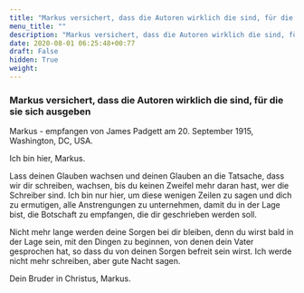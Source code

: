 ```yaml
---
title: "Markus versichert, dass die Autoren wirklich die sind, für die sie sich ausgeben"
menu_title: ""
description: "Markus versichert, dass die Autoren wirklich die sind, für die sie sich ausgeben"
date: 2020-08-01 06:25:48+00:77
draft: False
hidden: True
weight:
---
```

### Markus versichert, dass die Autoren wirklich die sind, für die sie sich ausgeben

Markus - empfangen von James Padgett am 20. September 1915, Washington, DC, USA.

Ich bin hier, Markus.

Lass deinen Glauben wachsen und deinen Glauben an die Tatsache, dass wir dir schreiben, wachsen, bis du keinen Zweifel mehr daran hast, wer die Schreiber sind. Ich bin nur hier, um diese wenigen Zeilen zu sagen und dich zu ermutigen, alle Anstrengungen zu unternehmen, damit du in der Lage bist, die Botschaft zu empfangen, die dir geschrieben werden soll.

Nicht mehr lange werden deine Sorgen bei dir bleiben, denn du wirst bald in der Lage sein, mit den Dingen zu beginnen, von denen dein Vater gesprochen hat, so dass du von deinen Sorgen befreit sein wirst.
Ich werde nicht mehr schreiben, aber gute Nacht sagen.

Dein Bruder in Christus, Markus.
